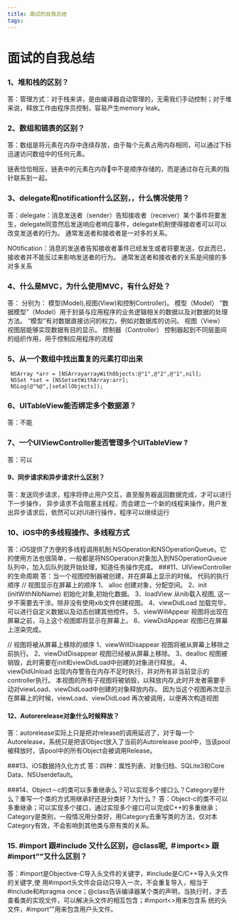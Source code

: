 ```yaml
---
title: 面试的自我总结
tags:
---
```



# 面试的自我总结### 1、堆和栈的区别？答：管理方式：对于栈来讲，是由编译器自动管理的，无需我们手动控制；对于堆来说，释放工作由程序员控制，容易产生memory leak。### 2、数组和链表的区别？答：数组是将元素在内存中连续存放，由于每个元素占用内存相同，可以通过下标迅速访问数组中的任何元素。链表恰恰相反，链表中的元素在内存中不是顺序存储的，而是通过存在元素的指针联系到一起。### 3、delegate和notification什么区别，，什么情况使用？答：delegate：消息发送者（sender）告知接收者（receiver）某个事件将要发生，delegate同意然后发送响应者响应事件，delegate机制使得接收者可以可以改变发送者的行为。通常发送者和接收者是一对多的关系。NOtification：消息的发送者告知接收者事件已经发生或者将要发送，仅此而已，接收者并不能反过来影响发送者的行为。通常发送者和接收者的关系是间接的多对多关系### 4、什么是MVC，为什么使用MVC，有什么好处？答： 分别为： 模型(Model),视图(View)和控制Controller)。          模型（Model） “数据模型”（Model）用于封装与应用程序的业务逻辑相关的数据以及对数据的处理方法。        “模型”有对数据直接访问的权力，例如对数据库的访问。          视图（View） 视图层能够实现数据有目的显示。          控制器（Controller） 控制器起到不同层面间的组织作用，用于控制应用程序的流程                    ### 5、从一个数组中找出重复的元素打印出来					     NSArray *arr = [NSArrayarrayWithObjects:@"1",@"2",@"1",nil];     NSSet *set = [NSSetsetWithArray:arr];     NSLog(@"%@",[setallObjects]);     ### 6、UITableView能否绑定多个数据源？答：不能### 7、一个UIViewController能否管理多个UITableView ?答：可以#### 9、同步请求和异步请求什么区别？答：发送同步请求，程序将停止用户交互，直至服务器返回数据完成，才可以进行下一步操作，异步请求不会阻塞主线程，而会建立一个新的线程来操作，用户发出异步请求后，依然可以对UI进行操作，程序可以继续运行### 10、iOS中的多线程操作、多线程方式答：iOS提供了方便的多线程调用机制:NSOperation和NSOperationQueue。它的使用方法也很简单，一般都是将NSOperation对象加入到NSOperationQueue队列中，加入后队列就开始处理，知道任务操作完成。###11、UIViewController的生命周期答：当一个视图控制器被创建，并在屏幕上显示的时候。 代码的执行顺序      // 视图显示在屏幕上的顺序     1、 alloc                    创建对象，分配空间。    2、init (initWithNibName)    初始化对象,初始化数据。    3、loadView                   从nib载入视图, 这一步不需要去干涉。除非没有使用xib文件创建视图。    4、viewDidLoad                加载完毕，可以进行自定义数据以及动态创建其他控件。    5、viewWillAppear             视图将出现在屏幕之前，马上这个视图即将显示在屏幕上。   6、viewDidAppear              视图已在屏幕上渲染完成。   // 视图将被从屏幕上移除的顺序    1、viewWillDisappear          视图将被从屏幕上移除之前执行。    2、viewDidDisappear           视图已经被从屏幕上移除。    3、dealloc                    视图被销毁，此时需要在init和viewDidLoad中创建的对象进行释放。    4、viewDidUnload              出现内存警告在内存不足时执行，并对所有非当前显示的controller执行。     本视图的所有子视图将被销毁，以释放内存,此时开发者需要手动对viewLoad、viewDidLoad中创建的对象释放内存。因为当这个视图再次显示在屏幕上的时候，viewLoad、viewDidLoad 再次被调用，以便再次构造视图#### 12、Autorerelease对象什么时候释放？答：autorelease实际上只是把对release的调用延迟了，对于每一个Autorelease，系统只是把该Object放入了当前的Autorelease pool中，当该pool被释放时，该pool中的所有Object会被调用Release。###13、iOS数据持久化方式  答：四种：属性列表、对象归档、SQLite3和Core Data、NSUserdefault。  ###14、Object－c的类可以多重继承么？可以实现多个接口么？Category是什么？重写一个类的方式用继承好还是分类好？为什么？ 答：Object-c的类不可以多重继承；可以实现多个接口，通过实现多个接口可以完成C++的多重继承；Category是类别，一般情况用分类好，用Category去重写类的方法，仅对本Category有效，不会影响到其他类与原有类的关系。 ### 15. #import 跟#include 又什么区别，@class呢, ＃import<> 跟 #import”"又什么区别？答：#import是Objective-C导入头文件的关键字，#include是C/C++导入头文件的关键字,使 用#import头文件会自动只导入一次，不会重复导入，相当于#include和#pragma once；@class告诉编译器某个类的声明，当执行时，才去查看类的实现文件，可以解决头文件的相互包含；#import<>用来包含系 统的头文件，#import””用来包含用户头文件。